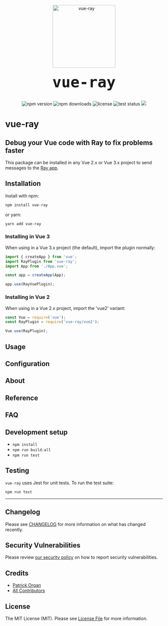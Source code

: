 <p align="center">
    <img src="https://static.permafrost.dev/images/vue-ray/vue-ray-logo.png" alt="vue-ray" height="200" style="block">
    <br><br>
    <code style="font-size:3.0rem;"><strong>vue-ray</strong></code>
    <br><br>
</p>

<p align="center">
    <img src="https://shields.io/npm/v/vue-ray" alt="npm version"> <img src="https://img.shields.io/npm/dt/vue-ray.svg" alt="npm downloads"> <img src="https://shields.io/github/license/permafrost-dev/vue-ray" alt="license"> <img src="https://github.com/permafrost-dev/vue-ray/workflows/Run%20Tests/badge.svg" alt="test status"> <img src="https://codecov.io/gh/permafrost-dev/vue-ray/branch/main/graph/badge.svg?token=YW2BTKSNEO"/>
</p>

# vue-ray
## Debug your Vue code with Ray to fix problems faster

This package can be installed in any Vue 2.x or Vue 3.x project to send messages to the [Ray app](https://myray.app).

## Installation

Install with npm:

```bash
npm install vue-ray
```

or yarn:

```bash
yarn add vue-ray
```

### Installing in Vue 3

When using in a Vue 3.x project (the default), import the plugin normally:

```js 
import { createApp } from 'vue';
import RayPlugin from 'vue-ray';
import App from './App.vue';

const app = createApp(App);

app.use(RayVuePlugin);
```

### Installing in Vue 2

When using in a Vue 2.x project, import the 'vue2' variant:

```js 
const Vue = require('vue');
const RayPlugin = require('vue-ray/vue2');

Vue.use(RayPlugin);
```

## Usage

## Configuration

## About

## Reference

## FAQ

## Development setup

- `npm install`
- `npm run build:all`
- `npm run test`

## Testing

`vue-ray` uses Jest for unit tests.  To run the test suite:

`npm run test`

---

## Changelog

Please see [CHANGELOG](CHANGELOG.md) for more information on what has changed recently.

## Security Vulnerabilities

Please review [our security policy](../../security/policy) on how to report security vulnerabilities.

## Credits

- [Patrick Organ](https://github.com/patinthehat)
- [All Contributors](../../contributors)

## License

The MIT License (MIT). Please see [License File](LICENSE) for more information.
